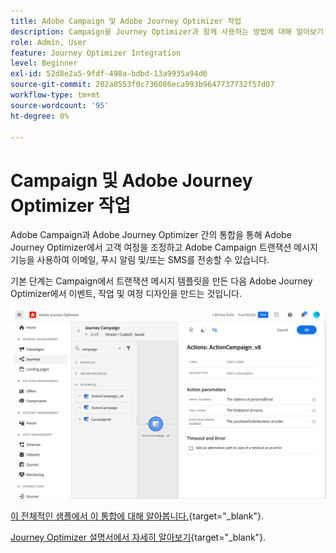 ```yaml
---
title: Adobe Campaign 및 Adobe Journey Optimizer 작업
description: Campaign을 Journey Optimizer과 함께 사용하는 방법에 대해 알아보기
role: Admin, User
feature: Journey Optimizer Integration
level: Beginner
exl-id: 52d8e2a5-9fdf-498a-bdbd-13a9935a94d6
source-git-commit: 202a0553f0c736086eca993b9647737732f57d07
workflow-type: tm+mt
source-wordcount: '95'
ht-degree: 0%

---
```


# Campaign 및 Adobe Journey Optimizer 작업

Adobe Campaign과 Adobe Journey Optimizer 간의 통합을 통해 Adobe Journey Optimizer에서 고객 여정을 조정하고 Adobe Campaign 트랜잭션 메시지 기능을 사용하여 이메일, 푸시 알림 및/또는 SMS를 전송할 수 있습니다.

기본 단계는 Campaign에서 트랜잭션 메시지 템플릿을 만든 다음 Adobe Journey Optimizer에서 이벤트, 작업 및 여정 디자인을 만드는 것입니다.


![](assets/ajo-integration.png)


[이 전체적인 샘플에서 이 통합에 대해 알아봅니다.](https://experienceleague.adobe.com/en/docs/journey-optimizer/using/orchestrate-journeys/journey-use-cases/business-use-cases/ajo-ac){target="_blank"}.


[Journey Optimizer 설명서에서 자세히 알아보기](https://experienceleague.adobe.com/en/docs/journey-optimizer/using/orchestrate-journeys/about-journey-building/using-adobe-campaign-v7-v8){target="_blank"}.
